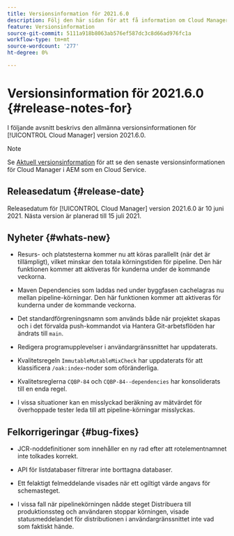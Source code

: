 ```yaml
---
title: Versionsinformation för 2021.6.0
description: Följ den här sidan för att få information om Cloud Manager version 2021.6.0
feature: Versionsinformation
source-git-commit: 5111a918b8063ab576ef587dc3c8d66ad976fc1a
workflow-type: tm+mt
source-wordcount: '277'
ht-degree: 0%

---
```


# Versionsinformation för 2021.6.0 {#release-notes-for}

I följande avsnitt beskrivs den allmänna versionsinformationen för [!UICONTROL Cloud Manager] version 2021.6.0.

>[!NOTE]
>Se [Aktuell versionsinformation](https://experienceleague.adobe.com/docs/experience-manager-cloud-service/onboarding/getting-access/release-notes-cloud-manager/release-notes-cm-current.html?lang=en#getting-access) för att se den senaste versionsinformationen för Cloud Manager i AEM som en Cloud Service.

## Releasedatum {#release-date}

Releasedatum för [!UICONTROL Cloud Manager] version 2021.6.0 är 10 juni 2021.
Nästa version är planerad till 15 juli 2021.

## Nyheter {#whats-new}

* Resurs- och platstesterna kommer nu att köras parallellt (när det är tillämpligt), vilket minskar den totala körningstiden för pipeline. Den här funktionen kommer att aktiveras för kunderna under de kommande veckorna.

* Maven Dependencies som laddas ned under byggfasen cachelagras nu mellan pipeline-körningar. Den här funktionen kommer att aktiveras för kunderna under de kommande veckorna.

* Det standardförgreningsnamn som används både när projektet skapas och i det förvalda push-kommandot via Hantera Git-arbetsflöden har ändrats till `main`.

* Redigera programupplevelser i användargränssnittet har uppdaterats.

* Kvalitetsregeln `ImmutableMutableMixCheck` har uppdaterats för att klassificera `/oak:index`-noder som oföränderliga.

* Kvalitetsreglerna `CQBP-84` och `CQBP-84--dependencies` har konsoliderats till en enda regel.

* I vissa situationer kan en misslyckad beräkning av mätvärdet för överhoppade tester leda till att pipeline-körningar misslyckas.

## Felkorrigeringar {#bug-fixes}

* JCR-noddefinitioner som innehåller en ny rad efter att rotelementnamnet inte tolkades korrekt.

* API för listdatabaser filtrerar inte borttagna databaser.

* Ett felaktigt felmeddelande visades när ett ogiltigt värde angavs för schemasteget.

* I vissa fall när pipelinekörningen nådde steget Distribuera till produktionssteg och användaren stoppar körningen, visade statusmeddelandet för distributionen i användargränssnittet inte vad som faktiskt hände.
